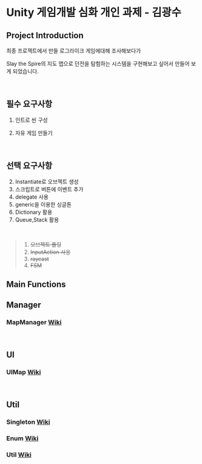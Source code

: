 # Unity 게임개발 심화 개인 과제 - 김광수



## Project Introduction

최종 프로젝트에서 만들 로그라이크 게임에대해 조사해보다가

Slay the Spire의 지도 맵으로 던전을 탐험하는 시스템을 구현해보고 싶어서 만들어 보게 되었습니다.

<br/>

## 필수 요구사항

1. 인트로 씬 구성

2. 자유 게임 만들기

<br/>

## 선택 요구사항

2. Instantiate로 오브젝트 생성  
4. 스크립트로 버튼에 이벤트 추가
5. delegate 사용
7. generic을 이용한 싱글톤
9. Dictionary 활용
10. Queue,Stack 활용

 <br/>
 
> 1. ~~오브젝트 풀링~~
> 3. ~~InputAction 사용~~
> 6. ~~raycast~~
> 8. ~~FSM~~


## Main Functions

## Manager
### MapManager [Wiki](https://github.com/kksoo0131/CreateSelectMap/wiki/MapManager)

<br/>

## UI
### UIMap [Wiki](https://github.com/kksoo0131/CreateSelectMap/wiki/UIMap)

<br/>

## Util
### Singleton<T> [Wiki](https://github.com/kksoo0131/CreateSelectMap/wiki/SingleTon-T-)
### Enum [Wiki](https://github.com/kksoo0131/CreateSelectMap/wiki/Enum)
### Util [Wiki](https://github.com/kksoo0131/CreateSelectMap/wiki/Util)
